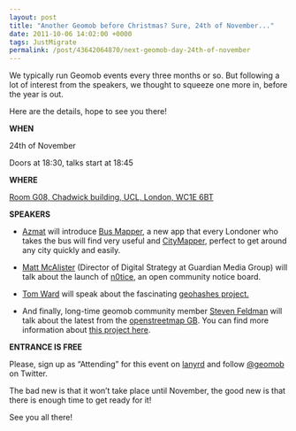```yaml
--- 
layout: post
title: "Another Geomob before Christmas? Sure, 24th of November..."
date: 2011-10-06 14:02:00 +0000
tags: JustMigrate
permalink: /post/43642064870/next-geomob-day-24th-of-november
---
```

We typically run Geomob events every three months or so. But following a lot of interest from the speakers, we thought to squeeze one more in, before the year is out.

Here are the details, hope to see you there!

**WHEN**

24th of November

Doors at 18:30, talks start at 18:45

**WHERE**

[Room G08, Chadwick building, UCL, London, WC1E 6BT](http://www.openstreetmap.org/?lat=51.52407&lon=-0.13373&zoom=17&layers=M "OSM")

**SPEAKERS**

- [Azmat](https://twitter.com/#!/azmingo) will introduce [Bus Mapper](http://www.busmapper.co.uk), a new app that every Londoner who takes the bus will find very useful and [CityMapper,](http://www.citymapper.co.uk) perfect to get around any city quickly and easily.

- [Matt McAlister](https://twitter.com/#!/mattmcalister) (Director of Digital Strategy at Guardian Media Group) will talk about the launch of [n0tice](http://n0tice.com), an open community notice board.

- [Tom Ward](https://twitter.com/#!/tomafro) will speak about the fascinating [geohashes project.](http://tomafro.net/2011/09/a-small-toy-to-explore-geohashes)

- And finally, long-time geomob community member [Steven Feldman](https://twitter.com/#!/stevenfeldman) will talk about the latest from the [openstreetmap GB](http://lgosmgb2.nottingham.ac.uk/blog/). You can find more information about [this project here](http://twitter.com/#!/OSMGB).

**ENTRANCE IS FREE**

Please, sign up as “Attending” for this event on [lanyrd](http://lanyrd.com/2011/geomob-november/) and follow [@geomob](http://twitter.com/#%21/geomob) on Twitter.

The bad new is that it won’t take place until November, the good new is that there is enough time to get ready for it!

See you all there!